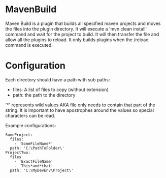 MavenBuild
==========

Maven Build is a plugin that builds all specified maven projects and moves the files into the plugin directory. It will execute a 'mvn clean install' command and wait for the project to build. It will then transfer the file and allow all the plugins to reload. It only builds plugins when the /reload command is executed.

Configuration
==========
Each directory should have a path with sub paths:
 * files: A list of files to copy (without extension)
 * path: the path to the directory

'*' represents wild values AKA file only needs to contain that part of the string. It is important to have apostrophes around the values so special characters can be read.

Example configurations:

    SomeProject:
      files:
        - 'SomeFileName*'
      path: 'C:\PathToFolder\'
    ProjectTwo:
      files
        - 'ExactFileName'
        - 'This*and*that'
      path: 'C:\MyDevEnv\Project\'
